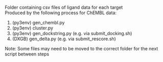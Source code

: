 Folder containing csv files of ligand data for each target  
Produced by the following process for ChEMBL data:  
1. (py3env) gen_chembl.py  
2. (py3env) cluster.py  
3. (py3env) gen_dockstring.py (e.g. via submit_docking.sh)  
4. (DXGB) gen_delta.py (e.g. via submit_rescore.sh)  

Note: Some files may need to be moved to the correct folder for the next script between steps
